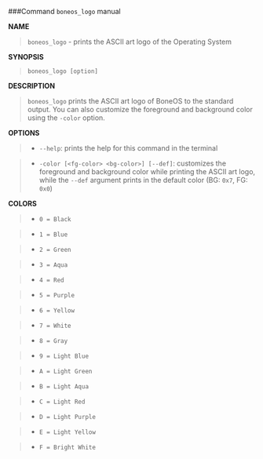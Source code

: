 ###Command `boneos_logo` manual

**NAME**

> `boneos_logo` - prints the ASCII art logo of the Operating System

**SYNOPSIS**

> `boneos_logo [option]`
    
**DESCRIPTION**

> `boneos_logo` prints the ASCII art logo of BoneOS to the standard output. You can also customize the foreground and background color using the `-color` option.

**OPTIONS**

>- `--help`: prints the help for this command in the terminal

>- `-color [<fg-color> <bg-color>] [--def]`: customizes the foreground and background color while printing the ASCII art logo, while the `--def` argument prints in the default color (BG: `0x7`, FG: `0x0`)

**COLORS**

>- `0 = Black`

>- `1 = Blue`

>- `2 = Green`

>- `3 = Aqua`

>- `4 = Red`

>- `5 = Purple`

>- `6 = Yellow`

>- `7 = White`

>- `8 = Gray`

>- `9 = Light Blue`

>- `A = Light Green`

>- `B = Light Aqua`

>- `C = Light Red`

>- `D = Light Purple`

>- `E = Light Yellow`

>- `F = Bright White`
